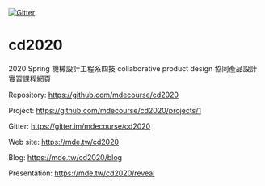 [![Gitter](https://badges.gitter.im/mdecourse/cd2020.svg)](https://gitter.im/mdecourse/cd2020?utm_source=badge&utm_medium=badge&utm_campaign=pr-badge)
# cd2020

2020 Spring 機械設計工程系四技 collaborative product design 協同產品設計實習課程網頁

Repository: https://github.com/mdecourse/cd2020

Project: https://github.com/mdecourse/cd2020/projects/1

Gitter: https://gitter.im/mdecourse/cd2020 

Web site: https://mde.tw/cd2020 

Blog: https://mde.tw/cd2020/blog 

Presentation: https://mde.tw/cd2020/reveal 
